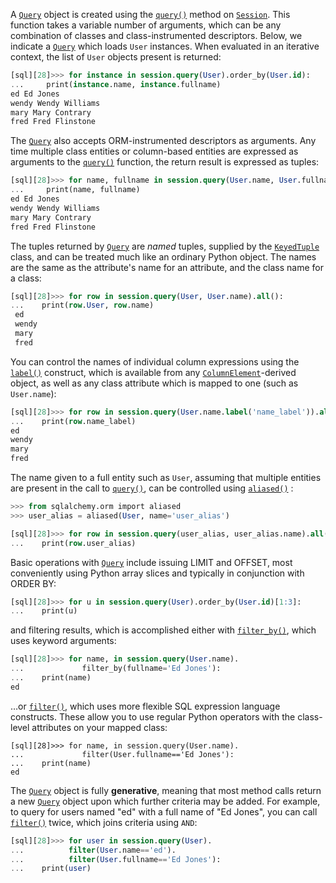 A [`Query`](http://docs.sqlalchemy.org/query.html#sqlalchemy.orm.query.Query "sqlalchemy.orm.query.Query") object is created using the [`query()`](http://docs.sqlalchemy.org/session_api.html#sqlalchemy.orm.session.Session.query "sqlalchemy.orm.session.Session.query") method on [`Session`](http://docs.sqlalchemy.org/session_api.html#sqlalchemy.orm.session.Session "sqlalchemy.orm.session.Session"). This function takes a variable number of arguments, which can be any combination of classes and class-instrumented descriptors. Below, we indicate a [`Query`](http://docs.sqlalchemy.org/query.html#sqlalchemy.orm.query.Query "sqlalchemy.orm.query.Query") which loads `User` instances. When evaluated in an iterative context, the list of `User` objects present is returned:
    
```sql    
[sql][28]>>> for instance in session.query(User).order_by(User.id):
...     print(instance.name, instance.fullname)
ed Ed Jones
wendy Wendy Williams
mary Mary Contrary
fred Fred Flinstone
```

The [`Query`](http://docs.sqlalchemy.org/query.html#sqlalchemy.orm.query.Query "sqlalchemy.orm.query.Query") also accepts ORM-instrumented descriptors as arguments. Any time multiple class entities or column-based entities are expressed as arguments to the [`query()`](http://docs.sqlalchemy.org/session_api.html#sqlalchemy.orm.session.Session.query "sqlalchemy.orm.session.Session.query") function, the return result is expressed as tuples:
    
```sql    
[sql][28]>>> for name, fullname in session.query(User.name, User.fullname):
...     print(name, fullname)
ed Ed Jones
wendy Wendy Williams
mary Mary Contrary
fred Fred Flinstone
```

The tuples returned by [`Query`](http://docs.sqlalchemy.org/query.html#sqlalchemy.orm.query.Query "sqlalchemy.orm.query.Query") are _named_ tuples, supplied by the [`KeyedTuple`](http://docs.sqlalchemy.org/query.html#sqlalchemy.util.KeyedTuple "sqlalchemy.util.KeyedTuple") class, and can be treated much like an ordinary Python object. The names are the same as the attribute's name for an attribute, and the class name for a class:
    
```sql    
[sql][28]>>> for row in session.query(User, User.name).all():
...    print(row.User, row.name)
 ed
 wendy
 mary
 fred
```

You can control the names of individual column expressions using the [`label()`](http://docs.sqlalchemy.org/core/sqlelement.html#sqlalchemy.sql.expression.ColumnElement.label "sqlalchemy.sql.expression.ColumnElement.label") construct, which is available from any [`ColumnElement`](http://docs.sqlalchemy.org/core/sqlelement.html#sqlalchemy.sql.expression.ColumnElement "sqlalchemy.sql.expression.ColumnElement")-derived object, as well as any class attribute which is mapped to one (such as `User.name`):
    
```sql    
[sql][28]>>> for row in session.query(User.name.label('name_label')).all():
...    print(row.name_label)
ed
wendy
mary
fred
```

The name given to a full entity such as `User`, assuming that multiple entities are present in the call to [`query()`](http://docs.sqlalchemy.org/session_api.html#sqlalchemy.orm.session.Session.query "sqlalchemy.orm.session.Session.query"), can be controlled using [`aliased()`](http://docs.sqlalchemy.org/query.html#sqlalchemy.orm.aliased "sqlalchemy.orm.aliased") :
    
```sql    
>>> from sqlalchemy.orm import aliased
>>> user_alias = aliased(User, name='user_alias')

[sql][28]>>> for row in session.query(user_alias, user_alias.name).all():
...    print(row.user_alias)
```    

Basic operations with [`Query`](http://docs.sqlalchemy.org/query.html#sqlalchemy.orm.query.Query "sqlalchemy.orm.query.Query") include issuing LIMIT and OFFSET, most conveniently using Python array slices and typically in conjunction with ORDER BY:
    
```sql    
[sql][28]>>> for u in session.query(User).order_by(User.id)[1:3]:
...    print(u)
```    
    
and filtering results, which is accomplished either with [`filter_by()`](http://docs.sqlalchemy.org/query.html#sqlalchemy.orm.query.Query.filter_by "sqlalchemy.orm.query.Query.filter_by"), which uses keyword arguments:
    
```sql    
[sql][28]>>> for name, in session.query(User.name).
...             filter_by(fullname='Ed Jones'):
...    print(name)
ed
```

…or [`filter()`](http://docs.sqlalchemy.org/query.html#sqlalchemy.orm.query.Query.filter "sqlalchemy.orm.query.Query.filter"), which uses more flexible SQL expression language constructs. These allow you to use regular Python operators with the class-level attributes on your mapped class:
    
```    
[sql][28]>>> for name, in session.query(User.name).
...             filter(User.fullname=='Ed Jones'):
...    print(name)
ed
```

The [`Query`](http://docs.sqlalchemy.org/query.html#sqlalchemy.orm.query.Query "sqlalchemy.orm.query.Query") object is fully **generative**, meaning that most method calls return a new [`Query`](http://docs.sqlalchemy.org/query.html#sqlalchemy.orm.query.Query "sqlalchemy.orm.query.Query") object upon which further criteria may be added. For example, to query for users named "ed" with a full name of "Ed Jones", you can call [`filter()`](http://docs.sqlalchemy.org/query.html#sqlalchemy.orm.query.Query.filter "sqlalchemy.orm.query.Query.filter") twice, which joins criteria using `AND`:
    
```sql    
[sql][28]>>> for user in session.query(User).
...          filter(User.name=='ed').
...          filter(User.fullname=='Ed Jones'):
...    print(user)
```    

